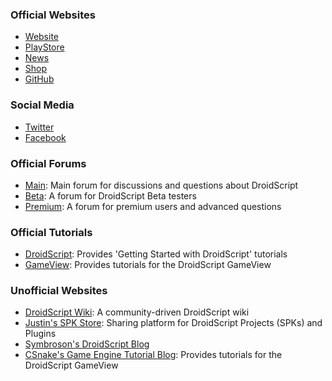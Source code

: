 ### Official Websites
- [Website](http://droidscript.org)
- [PlayStore](https://play.google.com/store/apps/details?id=com.smartphoneremote.androidscriptfree)
- [News](http://droidscript.org/news)
- [Shop](http://droidscript.org/shop)
- [GitHub](https://github.com/DroidScript)

### Social Media
- [Twitter](https://twitter.com/android_script)
- [Facebook](https://www.facebook.com/DroidScript)

### Official Forums
- [Main](https://groups.google.com/forum/#!forum/androidscript): Main forum for discussions and questions about DroidScript
- [Beta](https://groups.google.com/forum/#!forum/droidscriptbeta): A forum for DroidScript Beta testers
- [Premium](https://groups.google.com/forum/#!forum/droidscriptpremium): A forum for premium users and advanced questions

### Official Tutorials
- [DroidScript](http://androidscript.org/droidscript/tutorials): Provides 'Getting Started with DroidScript' tutorials
- [GameView](https://dsgameview.wixsite.com/gameview): Provides tutorials for the DroidScript GameView

### Unofficial Websites
- [DroidScript Wiki](https://wiki.droidscript.me.uk/doku.php): A community-driven DroidScript wiki
- [Justin's SPK Store](https://dspk.justplayer.de): Sharing platform for DroidScript Projects (SPKs) and Plugins
- [Symbroson's DroidScript Blog](https://symbroson.blogspot.com)
- [CSnake's Game Engine Tutorial Blog](https://dsgameengine.blogspot.com): Provides tutorials for the DroidScript GameView
